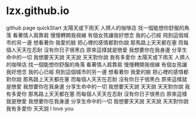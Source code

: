 # lzx.github.io
github page quickStart
太陽天或下雨天
人擠人的咖啡店
找一個能想你舒服的角落
看著情人肩靠肩
慢慢轉開我視線
有個女孩讓我好想念
我的心已經
飛到這個城市的另一邊
想看著你 我愛的臉
把心裡的感情都對你說
那馬路上天天都在塞
而每個人天天在忍耐
沒有你日子很黑白
原來這樣就是戀愛
我想要你在我身邊
分享生命中的一切
我想要天天說 天天說
天天對你說 我有多愛你
太陽天或下雨天
人擠人的咖啡店
找一個能想你舒服的角落
看著情人肩靠肩
慢慢轉開我視線
有個女孩讓我好想念
我的心已經
飛到這個城市的另一邊
想看著你 我愛的臉
把心裡的感情都對你說
那馬路上天天都在塞
而每個人天天在忍耐
沒有你日子很黑白
原來這樣就是戀愛
我想要你在我身邊
分享生命中的一切
我想要天天說 天天說
天天對你說 我有多愛你
那馬路上天天都在塞
而每個人天天在忍耐
沒有你日子很黑白
原來這樣就是戀愛
我想要你在我身邊
分享生命中的一切
我想要天天說 天天說
天天對你說 我有多愛你
天天說 I love you
